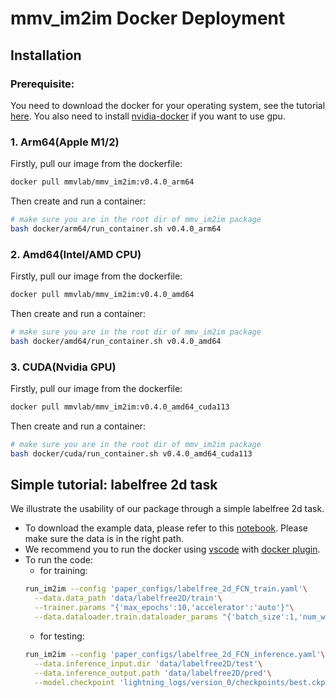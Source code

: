 # mmv_im2im Docker Deployment
## Installation
### Prerequisite:
You need to download the docker for your operating system, see the tutorial [here](https://docs.docker.com/get-docker/). You also need to install [nvidia-docker](https://docs.nvidia.com/datacenter/cloud-native/container-toolkit/latest/install-guide.html#setting-up-nvidia-container-toolkit) if you want to use gpu.
### 1. Arm64(Apple M1/2)
Firstly, pull our image from the dockerfile:
```bash
docker pull mmvlab/mmv_im2im:v0.4.0_arm64
```
Then create and run a container:
```bash
# make sure you are in the root dir of mmv_im2im package
bash docker/arm64/run_container.sh v0.4.0_arm64
```
### 2. Amd64(Intel/AMD CPU)
Firstly, pull our image from the dockerfile:
```bash
docker pull mmvlab/mmv_im2im:v0.4.0_amd64
```
Then create and run a container:
```bash
# make sure you are in the root dir of mmv_im2im package
bash docker/amd64/run_container.sh v0.4.0_amd64
```
### 3. CUDA(Nvidia GPU)
Firstly, pull our image from the dockerfile:
```bash
docker pull mmvlab/mmv_im2im:v0.4.0_amd64_cuda113
```
Then create and run a container:
```bash
# make sure you are in the root dir of mmv_im2im package
bash docker/cuda/run_container.sh v0.4.0_amd64_cuda113
```

## Simple tutorial: labelfree 2d task
We illustrate the usability of our package through a simple labelfree 2d task. 
- To download the example data, please refer to this [notebook](paper_configs/prepare_data/labelfree_2d.ipynb). Please make sure the data is in the right path.
- We recommend you to run the docker using [vscode](https://code.visualstudio.com/) with [docker plugin](https://code.visualstudio.com/docs/containers/overview).
- To run the code:
    - for training:
    ```bash
    run_im2im --config 'paper_configs/labelfree_2d_FCN_train.yaml'\
      --data.data_path 'data/labelfree2D/train'\
      --trainer.params "{'max_epochs':10,'accelerator':'auto'}"\
      --data.dataloader.train.dataloader_params "{'batch_size':1,'num_workers':1}"
    ```
    - for testing:
    ```bash
    run_im2im --config 'paper_configs/labelfree_2d_FCN_inference.yaml'\
      --data.inference_input.dir 'data/labelfree2D/test'\
      --data.inference_output.path 'data/labelfree2D/pred'\
      --model.checkpoint 'lightning_logs/version_0/checkpoints/best.ckpt'
    ``` 
